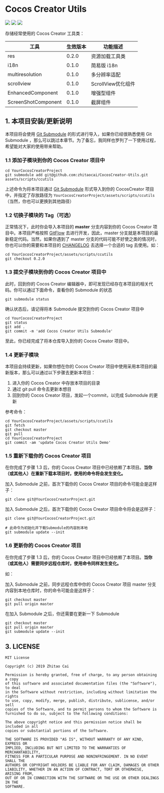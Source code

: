 # Cocos Creator Utils

[![](https://img.shields.io/badge/Release-0.2.0-orange.svg)](https://github.com/zhitaocai/CocosCreator-Utils/blob/master/CHANGELOG.md)
[![](https://img.shields.io/badge/Support-Cocos%20Creator%20v2.x-orange.svg)](http://www.cocos.com/creator)
[![](https://img.shields.io/badge/LICENSE-MIT-green.svg)](https://github.com/zhitaocai/CocosCreator-Utils/blob/master/LICENSE)

存储经常使用的 Cocos Creator 工具类：

| 工具                | 生效版本 | 功能描述           |
| ------------------- | -------- | ------------------ |
| res                 | 0.2.0    | 资源加载工具类     |
| i18n                | 0.1.0    | 简易版 i18n        |
| multiresolution     | 0.1.0    | 多分辨率适配       |
| scrollview          | 0.1.0    | ScrollView优化组件 |
| EnhancedComponent   | 0.1.0    | 增强型组件         |
| ScreenShotComponent | 0.1.0    | 截屏组件           |


## 1. 本项目安装/更新说明

本项目将会使用 [Git Submodule](https://git-scm.com/book/zh/v2/Git-%E5%B7%A5%E5%85%B7-%E5%AD%90%E6%A8%A1%E5%9D%97) 的形式进行导入，如果你已经很熟悉使用 Git Submodule ，那么可以跳过本章节。为了备忘，我同样也罗列了一下使用过程，希望能对大家的使用带来帮助。

### 1.1 添加子模块到你的 Cocos Creator 项目中

```
cd YourCocosCreatorProject
git submodule add git@github.com:zhitaocai/CocosCreator-Utils.git assets/scripts/ccutils
```

上述命令为将本项目通过 [Git Submodule](https://git-scm.com/book/zh/v2/Git-%E5%B7%A5%E5%85%B7-%E5%AD%90%E6%A8%A1%E5%9D%97) 形式导入到你的 CocosCreator 项目中，并指定了存放路径为 ``YourCocosCreatorProject/assets/scripts/ccutils`` （当然，你也可以更换到其他路径）


### 1.2 切换子模块的 Tag（可选）

正常情况下，此时你会导入本项目的 **master** 分支内容到你的 Cocos Creator 项目中。本项目严格按照 [GitFlow](https://github.com/nvie/gitflow) 去进行开发，因此，master 分支就是本项目的最新稳定代码。当然，如果你遇到了 master 分支的代码可能不好使之类的情况时，你也可以你的需要和本项目的 [CHANGELOG](CHANGELOG.md) 去选择一个合适的 tag 去使用。如：

```
cd YourCocosCreatorProject/assets/scripts/ccutils
git checkout 0.2.0
```

### 1.3 提交子模块到你的 Cocos Creator 项目中

此时，回到你的 Cocos Creator 编辑器中，即可发现已经存在本项目的相关代码。你可以通过下面命令，查看你的 Submodule 的状态

```
git submodule status
```

确认状态后，请记得将本 Submodule 提交到你的 Cocos Creator 项目中

```
cd YourCocosCreatorProject
git status
git add .
git commit -m 'add Cocos Creator Utils Submodule'
```

至此，你已经完成了将本仓库导入到你的 Cocos Creator 项目中。

### 1.4 更新子模块

本项目会持续更新，如果你想在你的 Cocos Creator 项目中使用采用本项目的最新版本，那么可以通过以下步骤去更新本项目：

1. 进入你的 Cocos Creator 中存放本项目的目录
2. 通过 git pull 命令去更新本想目
3. 回到你的 Cocos Creator 项目，发起一个commit，以完成 Submodule 的更新

参考命令：

```
cd YourCocosCreatorProject/assets/scripts/ccutils
git fetch
git checkout master 
git pull
cd YourCocosCreatorProject
git commit -am 'update Cocos Creator Utils Demo'
```

### 1.5 重新下载你的 Cocos Creator 项目

在你完成了步骤 1.3 后，你的 Cocos Creator 项目中已经依赖了本项目。**当你（或其他人）在重新下载本项目时，使用的命令将会发生变化。**

加入 Submodule 之前，首次下载你的 Cocos Creator 项目的命令可能会是这样子：

```
git clone git@YourCocosCreatorProject.git
```

加入 Submodule 之后，首次下载你的 Cocos Creator 项目命令将会是这样子：

```
git clone git@YourCocosCreatorProject.git

# 此命令为初始化并下载Submodule的内容到本地
git submodule update --init
```

### 1.6 更新你的 Cocos Creator 项目

在你完成了步骤 1.3 后，你的 Cocos Creator 项目中已经依赖了本项目。**当你（或其他人）需要同步远程仓库时，使用命令同样发生变化。**

如：

加入 Submodule 之前，同步远程仓库中你的 Cocos Creator 项目 master 分支内容到本地仓库时，你的命令可能会是这样子：

```
git checkout master
git pull origin master 
```

在加入 Submodule 之后，你还需要在更新一下 Submodule

```
git checkout master
git pull origin master 
git submodule update --init
```


## 3. LICENSE

    MIT License

    Copyright (c) 2019 Zhitao Cai

    Permission is hereby granted, free of charge, to any person obtaining a copy
    of this software and associated documentation files (the "Software"), to deal
    in the Software without restriction, including without limitation the rights
    to use, copy, modify, merge, publish, distribute, sublicense, and/or sell
    copies of the Software, and to permit persons to whom the Software is
    furnished to do so, subject to the following conditions:

    The above copyright notice and this permission notice shall be included in all
    copies or substantial portions of the Software.

    THE SOFTWARE IS PROVIDED "AS IS", WITHOUT WARRANTY OF ANY KIND, EXPRESS OR
    IMPLIED, INCLUDING BUT NOT LIMITED TO THE WARRANTIES OF MERCHANTABILITY,
    FITNESS FOR A PARTICULAR PURPOSE AND NONINFRINGEMENT. IN NO EVENT SHALL THE
    AUTHORS OR COPYRIGHT HOLDERS BE LIABLE FOR ANY CLAIM, DAMAGES OR OTHER
    LIABILITY, WHETHER IN AN ACTION OF CONTRACT, TORT OR OTHERWISE, ARISING FROM,
    OUT OF OR IN CONNECTION WITH THE SOFTWARE OR THE USE OR OTHER DEALINGS IN THE
    SOFTWARE.
